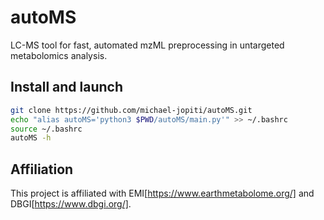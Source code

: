 # autoMS
LC-MS tool for fast, automated mzML preprocessing in untargeted metabolomics analysis.


## Install and launch
```bash
git clone https://github.com/michael-jopiti/autoMS.git
echo "alias autoMS='python3 $PWD/autoMS/main.py'" >> ~/.bashrc
source ~/.bashrc
autoMS -h
```


## Affiliation
This project is affiliated with EMI[https://www.earthmetabolome.org/] and DBGI[https://www.dbgi.org/].
